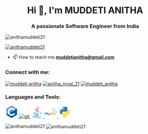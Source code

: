 <h1 align="center">Hi 👋, I'm MUDDETI ANITHA</h1>
<h3 align="center">A passionate Software Engineer from India</h3>

<p align="left"> <img src="https://komarev.com/ghpvc/?username=anithamuddeti21&label=Profile%20views&color=0e75b6&style=flat" alt="anithamuddeti21" /> </p>

<p align="left"> <a href="https://github.com/ryo-ma/github-profile-trophy"><img src="https://github-profile-trophy.vercel.app/?username=anithamuddeti21" alt="anithamuddeti21" /></a> </p>

- 📫 How to reach me **muddetianitha@gmail.com**

<h3 align="left">Connect with me:</h3>
<p align="left">
<a href="https://linkedin.com/in/muddeti anitha" target="blank"><img align="center" src="https://raw.githubusercontent.com/rahuldkjain/github-profile-readme-generator/master/src/images/icons/Social/linked-in-alt.svg" alt="muddeti anitha" height="30" width="40" /></a>
<a href="https://instagram.com/anitha_royal_21" target="blank"><img align="center" src="https://raw.githubusercontent.com/rahuldkjain/github-profile-readme-generator/master/src/images/icons/Social/instagram.svg" alt="anitha_royal_21" height="30" width="40" /></a>
<a href="https://www.leetcode.com/muddeti_anitha" target="blank"><img align="center" src="https://raw.githubusercontent.com/rahuldkjain/github-profile-readme-generator/master/src/images/icons/Social/leet-code.svg" alt="muddeti_anitha" height="30" width="40" /></a>
</p>

<h3 align="left">Languages and Tools:</h3>
<p align="left"> <a href="https://www.cprogramming.com/" target="_blank" rel="noreferrer"> <img src="https://raw.githubusercontent.com/devicons/devicon/master/icons/c/c-original.svg" alt="c" width="40" height="40"/> </a> <a href="https://git-scm.com/" target="_blank" rel="noreferrer"> <img src="https://www.vectorlogo.zone/logos/git-scm/git-scm-icon.svg" alt="git" width="40" height="40"/> </a> <a href="https://www.java.com" target="_blank" rel="noreferrer"> <img src="https://raw.githubusercontent.com/devicons/devicon/master/icons/java/java-original.svg" alt="java" width="40" height="40"/> </a> <a href="https://www.mysql.com/" target="_blank" rel="noreferrer"> <img src="https://raw.githubusercontent.com/devicons/devicon/master/icons/mysql/mysql-original-wordmark.svg" alt="mysql" width="40" height="40"/> </a> <a href="https://www.python.org" target="_blank" rel="noreferrer"> <img src="https://raw.githubusercontent.com/devicons/devicon/master/icons/python/python-original.svg" alt="python" width="40" height="40"/> </a> </p>

<p><img align="left" src="https://github-readme-stats.vercel.app/api/top-langs?username=anithamuddeti21&show_icons=true&locale=en&layout=compact" alt="anithamuddeti21" /></p>

<p>&nbsp;<img align="center" src="https://github-readme-stats.vercel.app/api?username=anithamuddeti21&show_icons=true&locale=en" alt="anithamuddeti21" /></p>
